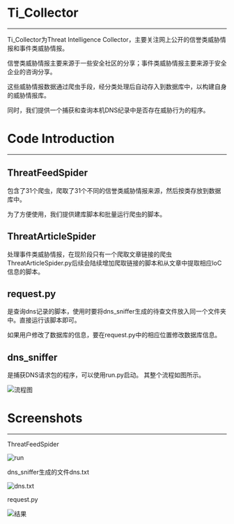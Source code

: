 # Ti_Collector  
----
   Ti_Collector为Threat Intelligence Collector，主要关注网上公开的信誉类威胁情报和事件类威胁情报。
   
   信誉类威胁情报主要来源于一些安全社区的分享；事件类威胁情报主要来源于安全企业的咨询分享。     
   
   这些威胁情报数据通过爬虫手段，经分类处理后自动存入到数据库中，以构建自身的威胁情报库。
   
   同时，我们提供一个捕获和查询本机DNS纪录中是否存在威胁行为的程序。
  
# Code Introduction
---
## ThreatFeedSpider
  包含了31个爬虫，爬取了31个不同的信誉类威胁情报来源，然后按类存放到数据库中。
  
  为了方便使用，我们提供建库脚本和批量运行爬虫的脚本。
## ThreatArticleSpider
  处理事件类威胁情报，在现阶段只有一个爬取文章链接的爬虫ThreatArticleSpider.py后续会陆续增加爬取链接的脚本和从文章中提取相应IoC信息的脚本。
  
## request.py
  是查询dns记录的脚本，使用时要将dns_sniffer生成的待查文件放入同一个文件夹中。直接运行该脚本即可。
  
  如果用户修改了数据库的信息，要在request.py中的相应位置修改数据库信息。
## dns_sniffer
  是捕获DNS请求包的程序，可以使用run.py启动。
  其整个流程如图所示。
  
  ![流程图](https://github.com/scu-igroup/Ti_Collecter/raw/master/images/流程.png)
# Screenshots
---
ThreatFeedSpider

![run](https://github.com/scu-igroup/Ti_Collecter/raw/master/images/run.py截图.png)

dns_sniffer生成的文件dns.txt

![dns.txt](https://github.com/scu-igroup/Ti_Collecter/raw/master/images/dns.png)

request.py

![结果](https://github.com/scu-igroup/Ti_Collecter/raw/master/images/fin.png)
  

